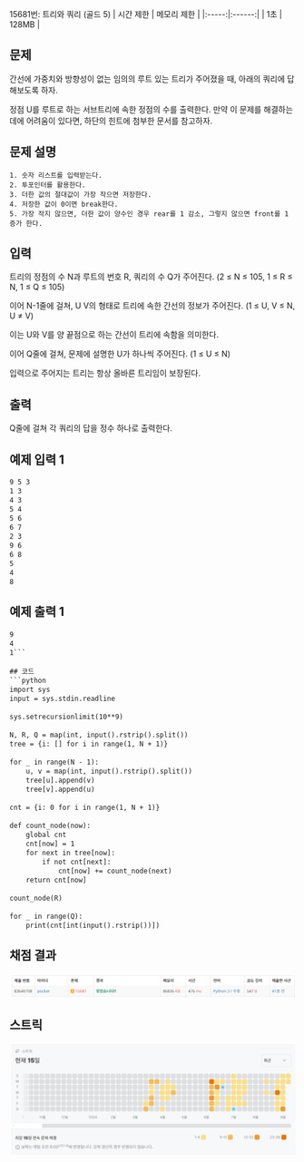 15681번: 트리와 쿼리 (골드 5)
| 시간 제한 | 메모리 제한 |
|:-----:|:------:|
|  1초   | 128MB  |

## 문제
간선에 가중치와 방향성이 없는 임의의 루트 있는 트리가 주어졌을 때, 아래의 쿼리에 답해보도록 하자.

정점 U를 루트로 하는 서브트리에 속한 정점의 수를 출력한다.
만약 이 문제를 해결하는 데에 어려움이 있다면, 하단의 힌트에 첨부한 문서를 참고하자.


## 문제 설명
```text
1. 숫자 리스트를 입력받는다.
2. 투포인터를 활용한다.
3. 더한 값의 절대값이 가장 작으면 저장한다.
4. 저장한 값이 0이면 break한다.
5. 가장 작지 않으면, 더한 값이 양수인 경우 rear를 1 감소, 그렇지 않으면 front를 1 증가 한다. 
```

## 입력
트리의 정점의 수 N과 루트의 번호 R, 쿼리의 수 Q가 주어진다. (2 ≤ N ≤ 105, 1 ≤ R ≤ N, 1 ≤ Q ≤ 105)

이어 N-1줄에 걸쳐, U V의 형태로 트리에 속한 간선의 정보가 주어진다. (1 ≤ U, V ≤ N, U ≠ V)

이는 U와 V를 양 끝점으로 하는 간선이 트리에 속함을 의미한다.

이어 Q줄에 걸쳐, 문제에 설명한 U가 하나씩 주어진다. (1 ≤ U ≤ N)

입력으로 주어지는 트리는 항상 올바른 트리임이 보장된다.
## 출력
Q줄에 걸쳐 각 쿼리의 답을 정수 하나로 출력한다.




## 예제 입력 1 
```text
9 5 3
1 3
4 3
5 4
5 6
6 7
2 3
9 6
6 8
5
4
8
```
## 예제 출력 1 
```text
9
4
1```

## 코드
```python
import sys
input = sys.stdin.readline

sys.setrecursionlimit(10**9)

N, R, Q = map(int, input().rstrip().split())
tree = {i: [] for i in range(1, N + 1)}

for _ in range(N - 1):
    u, v = map(int, input().rstrip().split())
    tree[u].append(v)
    tree[v].append(u)

cnt = {i: 0 for i in range(1, N + 1)}

def count_node(now):
    global cnt
    cnt[now] = 1
    for next in tree[now]:
        if not cnt[next]:
            cnt[now] += count_node(next)
    return cnt[now]

count_node(R)

for _ in range(Q):
    print(cnt[int(input().rstrip())])
```

## 채점 결과
![img.png](img.png)

## 스트릭
![img_1.png](img_1.png)